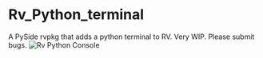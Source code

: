 # Rv_Python_terminal
A PySide rvpkg that adds a python terminal to RV.
Very WIP. Please submit bugs.
![Rv Python Console](http://i.imgur.com/U8uIdbw.png "Current Screenshot")
